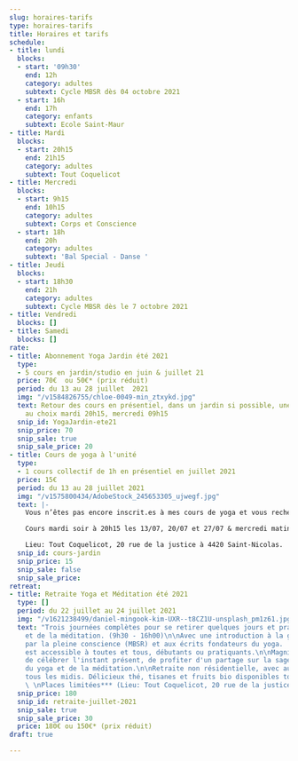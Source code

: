 ```yaml
---
slug: horaires-tarifs
type: horaires-tarifs
title: Horaires et tarifs
schedule:
- title: lundi
  blocks:
  - start: '09h30'
    end: 12h
    category: adultes
    subtext: Cycle MBSR dès 04 octobre 2021
  - start: 16h
    end: 17h
    category: enfants
    subtext: Ecole Saint-Maur
- title: Mardi
  blocks:
  - start: 20h15
    end: 21h15
    category: adultes
    subtext: Tout Coquelicot
- title: Mercredi
  blocks:
  - start: 9h15
    end: 10h15
    category: adultes
    subtext: Corps et Conscience
  - start: 18h
    end: 20h
    category: adultes
    subtext: 'Bal Special - Danse '
- title: Jeudi
  blocks:
  - start: 18h30
    end: 21h
    category: adultes
    subtext: Cycle MBSR dès le 7 octobre 2021
- title: Vendredi
  blocks: []
- title: Samedi
  blocks: []
rate:
- title: Abonnement Yoga Jardin été 2021
  type:
  - 5 cours en jardin/studio en juin & juillet 21
  price: 70€  ou 50€* (prix réduit)
  period: du 13 au 28 juillet  2021
  img: "/v1584826755/chloe-0049-min_ztxykd.jpg"
  text: Retour des cours en présentiel, dans un jardin si possible, une fois par semaine
    au choix mardi 20h15, mercredi 09h15
  snip_id: YogaJardin-ete21
  snip_price: 70
  snip_sale: true
  snip_sale_price: 20
- title: Cours de yoga à l'unité
  type:
  - 1 cours collectif de 1h en présentiel en juillet 2021
  price: 15€
  period: du 13 au 28 juillet 2021
  img: "/v1575800434/AdobeStock_245653305_ujwegf.jpg"
  text: |-
    Vous n’êtes pas encore inscrit.es à mes cours de yoga et vous recherchez une activité physique/spirituelle à pratiquer ? Et si vous testiez un cours cet été? Commencez par venir participer à un cours, vous pourrez ainsi pratiquer le yoga et éventuellement vous inscrire pour la rentrée!

    Cours mardi soir à 20h15 les 13/07, 20/07 et 27/07 & mercredi matin 9h15, les 14/07 et 28/07.

    Lieu: Tout Coquelicot, 20 rue de la justice à 4420 Saint-Nicolas.
  snip_id: cours-jardin
  snip_price: 15
  snip_sale: false
  snip_sale_price: 
retreat:
- title: Retraite Yoga et Méditation été 2021
  type: []
  period: du 22 juillet au 24 juillet 2021
  img: "/v1621238499/daniel-mingook-kim-UXR--t8CZ1U-unsplash_pm1z61.jpg"
  text: "Trois journées complètes pour se retirer quelques jours et pratiquer du yoga
    et de la méditation. (9h30 - 16h00)\n\nAvec une introduction à la gestion du stress
    par la pleine conscience (MBSR) et aux écrits fondateurs du yoga.  \nLa retraite
    est accessible à toutes et tous, débutants ou pratiquants.\n\nMagnifique manière
    de célébrer l'instant présent, de profiter d'un partage sur la sagesse millénaire
    du yoga et de la méditation.\n\nRetraite non résidentielle, avec auberge espagnole
    tous les midis. Délicieux thé, tisanes et fruits bio disponibles toute la journée.
    \ \nPlaces limitées*** (Lieu: Tout Coquelicot, 20 rue de la justice à 4420 Saint-Nicolas)"
  snip_price: 180
  snip_id: retraite-juillet-2021
  snip_sale: true
  snip_sale_price: 30
  price: 180€ ou 150€* (prix réduit)
draft: true

---
```

